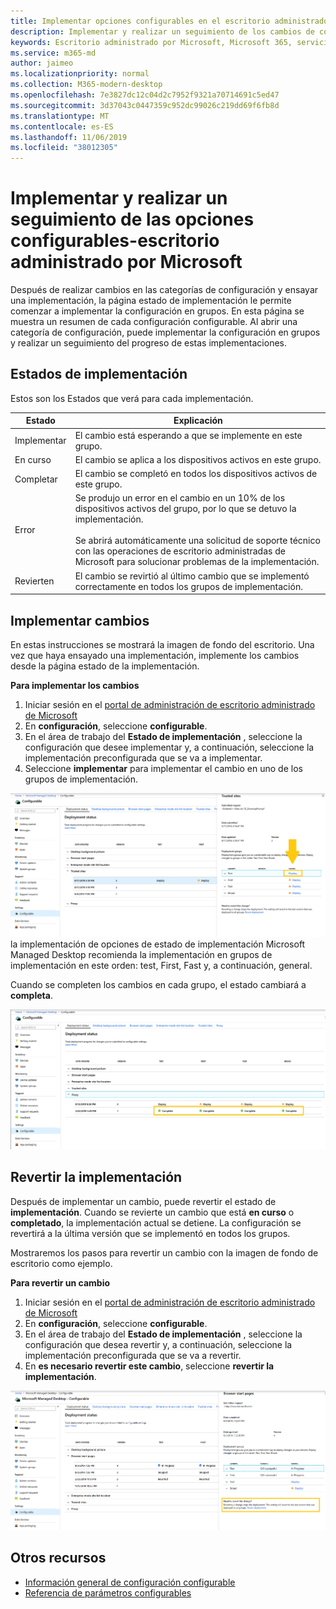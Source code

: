 ```yaml
---
title: Implementar opciones configurables en el escritorio administrado de Microsoft
description: Implementar y realizar un seguimiento de los cambios de configuración configurables en el escritorio administrado de Microsoft.
keywords: Escritorio administrado por Microsoft, Microsoft 365, servicio, documentación, implementar, implementación por fases, configuración configurable
ms.service: m365-md
author: jaimeo
ms.localizationpriority: normal
ms.collection: M365-modern-desktop
ms.openlocfilehash: 7e3827dc12c04d2c7952f9321a70714691c5ed47
ms.sourcegitcommit: 3d37043c0447359c952dc99026c219dd69f6fb8d
ms.translationtype: MT
ms.contentlocale: es-ES
ms.lasthandoff: 11/06/2019
ms.locfileid: "38012305"
---
```

# <a name="deploy-and-track-configurable-settings---microsoft-managed-desktop"></a>Implementar y realizar un seguimiento de las opciones configurables-escritorio administrado por Microsoft

Después de realizar cambios en las categorías de configuración y ensayar una implementación, la página estado de implementación le permite comenzar a implementar la configuración en grupos. En esta página se muestra un resumen de cada configuración configurable. Al abrir una categoría de configuración, puede implementar la configuración en grupos y realizar un seguimiento del progreso de estas implementaciones.

## <a name="deployment-statuses"></a>Estados de implementación 

Estos son los Estados que verá para cada implementación.

Estado  | Explicación 
--- | --- 
Implementar | El cambio está esperando a que se implemente en este grupo.
En curso | El cambio se aplica a los dispositivos activos en este grupo. 
Completar | El cambio se completó en todos los dispositivos activos de este grupo. 
Error | Se produjo un error en el cambio en un 10% de los dispositivos activos del grupo, por lo que se detuvo la implementación.<br><br> Se abrirá automáticamente una solicitud de soporte técnico con las operaciones de escritorio administradas de Microsoft para solucionar problemas de la implementación. 
Revierten | El cambio se revirtió al último cambio que se implementó correctamente en todos los grupos de implementación.

## <a name="deploy-changes"></a>Implementar cambios

En estas instrucciones se mostrará la imagen de fondo del escritorio. Una vez que haya ensayado una implementación, implemente los cambios desde la página estado de la implementación. 

**Para implementar los cambios**

1. Iniciar sesión en el [portal de administración de escritorio administrado de Microsoft](https://aka.ms/mwaasportal)
2. En **configuración**, seleccione **configurable**.
3. En el área de trabajo del **Estado de implementación** , seleccione la configuración que desee implementar y, a continuación, seleccione la implementación preconfigurada que se va a implementar.
4. Seleccione **implementar** para implementar el cambio en uno de los grupos de implementación.

![Información general sobre](images/1deployedit.png) la implementación de opciones de estado de implementación Microsoft Managed Desktop recomienda la implementación en grupos de implementación en este orden: test, First, Fast y, a continuación, general. 

Cuando se completen los cambios en cada grupo, el estado cambiará a **completa**.

![Implementación de la configuración configurable completada](images/2completeedit.png)

## <a name="revert-deployment"></a>Revertir la implementación

Después de implementar un cambio, puede revertir el estado de **implementación**. Cuando se revierte un cambio que está **en curso** o **completado**, la implementación actual se detiene. La configuración se revertirá a la última versión que se implementó en todos los grupos. 

Mostraremos los pasos para revertir un cambio con la imagen de fondo de escritorio como ejemplo. 

**Para revertir un cambio**
1. Iniciar sesión en el [portal de administración de escritorio administrado de Microsoft](https://aka.ms/mwaasportal)
2. En **configuración**, seleccione **configurable**.
3. En el área de trabajo del **Estado de implementación** , seleccione la configuración que desea revertir y, a continuación, seleccione la implementación preconfigurada que se va a revertir.
4. En **es necesario revertir este cambio**, seleccione **revertir la implementación**.

![Reversión de implementación de la configuración configurable](images/3revert.png) 

## <a name="additional-resources"></a>Otros recursos
- [Información general de configuración configurable](config-setting-overview.md)
- [Referencia de parámetros configurables](config-setting-ref.md) 
